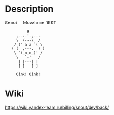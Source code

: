 # Description
Snout -- Muzzle on REST
```
          9
     ,--.-'-,--.
     \  /-~-\  /
    / )' a a `( \
   ( (  ,---.  ) )
    \ `(_o_o_)' /
     \   `-'   /
      | |---| |
      [_]   [_]

     Oink! Oink!
```

# Wiki
https://wiki.yandex-team.ru/billing/snout/dev/back/
